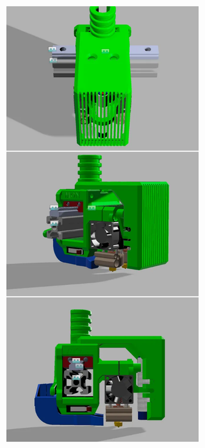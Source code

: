 <div align="middle"><img src="/Piezas 3d/Extrusor/Mosquito Hotend/Imagenes/1.png"></div>
<div align="middle"><img src="/Piezas 3d/Extrusor/Mosquito Hotend/Imagenes/2.png"></div>
<div align="middle"><img src="/Piezas 3d/Extrusor/Mosquito Hotend/Imagenes/3.png"></div>
